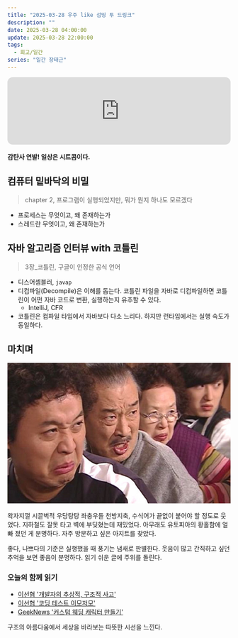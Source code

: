 ```yaml
---
title: "2025-03-28 우주 like 섬띵 투 드링크"
description: ""
date: 2025-03-28 04:00:00
update: 2025-03-28 22:00:00
tags:
  - 회고/일간
series: "일간 장태근" 
---
```


<iframe style="border-radius:12px" src="https://open.spotify.com/embed/track/1jaxahszmrHF1WG2HdYXaD?utm_source=generator" width="100%" height="152" frameBorder="0" allowfullscreen="" allow="autoplay; clipboard-write; encrypted-media; fullscreen; picture-in-picture" loading="lazy"></iframe>

**감탄사 연발! 일상은 시트콤이다.**

## 컴퓨터 밑바닥의 비밀

> chapter 2, 프로그램이 실행되었지만, 뭐가 뭔지 하나도 모르겠다

- 프로세스는 무엇이고, 왜 존재하는가
- 스레드란 무엇이고, 왜 존재하는가

## 자바 알고리즘 인터뷰 with 코틀린

> 3장_코틀린, 구글이 인정한 공식 언어

- 디스어셈블러, `javap`
- 디컴파일(Decompile)은 이해를 돕는다. 코틀린 파일을 자바로 디컴파일하면 코틀린이 어떤 자바 코드로 변환, 실행하는지 유추할 수 있다.
  - IntelliJ, CFR
- 코틀린은 컴파일 타임에서 자바보다 다소 느리다. 하지만 런타임에서는 실행 속도가 동일하다.

## 마치며

![<출처: 거침없이 하이킥!>](high-kick!.jpg)

왁자지껄 시끌벅적 우당탕탕 좌충우돌 천방지축, 수식어가 끝없이 붙어야 할 정도로 웃었다. 지하철도 잘못 타고 벽에 부딪혔는데 재밌었다. 아무래도 유토피아의 황홀함에 얼빠 졌던 게 분명하다. 자주 방문하고 싶은 아지트를 찾았다.

좋다, 나쁘다의 기준은 실행했을 때 풍기는 냄새로 판별한다. 웃음이 많고 간직하고 싶던 추억을 보면 좋음이 분명하다. 읽기 쉬운 글에 주위를 돌린다.

### 오늘의 함께 읽기

- [이선협 '개발자의 추상적, 구조적 사고'](https://kciter.so/posts/developers-abstraction-structural-thinking/)
- [이선협 '코딩 테스트 이모저모'](https://kciter.so/posts/coding-test-story/)
- [GeekNews '커스텀 웨딩 캐릭터 만들기'](https://news.hada.io/topic?id=19804)

구조의 아름다움에서 세상을 바라보는 따뜻한 시선을 느낀다.
